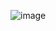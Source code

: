 ![image](https://github.com/MuhamadHilalFakhri/praktikum/assets/126468415/02de574d-b8a4-4e62-b2ed-0502d4e1d2a1)
